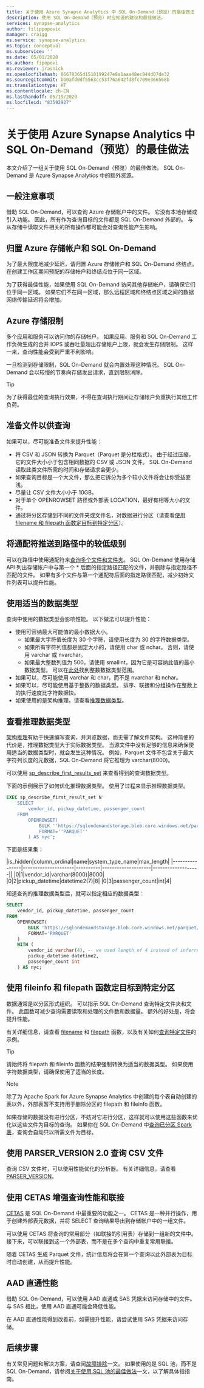 ```yaml
---
title: 关于使用 Azure Synapse Analytics 中 SQL On-Demand（预览）的最佳做法
description: 使用 SQL On-Demand（预览）时应知道的建议和最佳做法。
services: synapse-analytics
author: filippopovic
manager: craigg
ms.service: synapse-analytics
ms.topic: conceptual
ms.subservice: ''
ms.date: 05/01/2020
ms.author: fipopovi
ms.reviewer: jrasnick
ms.openlocfilehash: 86678365d1510199247e8a1aaa48ec844d07de32
ms.sourcegitcommit: bb0afd0df5563cc53f76a642fd8fc709e366568b
ms.translationtype: HT
ms.contentlocale: zh-CN
ms.lasthandoff: 05/19/2020
ms.locfileid: "83592927"
---
```

# <a name="best-practices-for-sql-on-demand-preview-in-azure-synapse-analytics"></a>关于使用 Azure Synapse Analytics 中 SQL On-Demand（预览）的最佳做法

本文介绍了一组关于使用 SQL On-Demand（预览）的最佳做法。 SQL On-Demand 是 Azure Synapse Analytics 中的额外资源。

## <a name="general-considerations"></a>一般注意事项

借助 SQL On-Demand，可以查询 Azure 存储帐户中的文件。 它没有本地存储或引入功能。 因此，所有作为查询目标的文件都是 SQL On-Demand 外部的。 与从存储中读取文件相关的所有操作都可能会对查询性能产生影响。

## <a name="colocate-azure-storage-account-and-sql-on-demand"></a>归置 Azure 存储帐户和 SQL On-Demand

为了最大限度地减少延迟，请归置 Azure 存储帐户和 SQL On-Demand 终结点。 在创建工作区期间预配的存储帐户和终结点位于同一区域。

为了获得最佳性能，如果使用 SQL On-Demand 访问其他存储帐户，请确保它们位于同一区域。 如果它们不在同一区域，那么远程区域和终结点区域之间的数据网络传输延迟将会增加。

## <a name="azure-storage-throttling"></a>Azure 存储限制

多个应用和服务可以访问你的存储帐户。 如果应用、服务和 SQL On-Demand 工作负荷生成的合并 IOPS 或吞吐量超出存储帐户上限，就会发生存储限制。 这样一来，查询性能会受到严重不利影响。

一旦检测到存储限制，SQL On-Demand 就会内置处理这种情况。 SQL On-Demand 会以较慢的节奏向存储发出请求，直到限制消除。

> [!TIP]
> 为了获得最佳的查询执行效果，不得在查询执行期间让存储帐户负重执行其他工作负荷。

## <a name="prepare-files-for-querying"></a>准备文件以供查询

如果可以，尽可能准备文件来提升性能：

- 将 CSV 和 JSON 转换为 Parquet（Parquet 是分栏格式）。 由于经过压缩，它的文件大小小于包含相同数据的 CSV 或 JSON 文件。 SQL On-Demand 读取此类文件所需的时间和存储请求会更少。
- 如果查询目标是一个大文件，那么把它拆分为多个较小文件将会让你受益匪浅。
- 尽量让 CSV 文件大小小于 10GB。
- 对于单个 OPENROWSET 路径或外部表 LOCATION，最好有相等大小的文件。
- 通过将分区存储到不同的文件夹或文件名，对数据进行分区（请查看[使用 filename 和 filepath 函数定目标到特定分区](#use-fileinfo-and-filepath-functions-to-target-specific-partitions)）。

## <a name="push-wildcards-to-lower-levels-in-path"></a>将通配符推送到路径中的较低级别

可以在路径中使用通配符来[查询多个文件和文件夹](develop-storage-files-overview.md#query-multiple-files-or-folders)。 SQL On-Demand 使用存储 API 列出存储帐户中与第一个 * 后面的指定路径匹配的文件，并删除与指定路径不匹配的文件。 如果有多个文件与第一个通配符后面的指定路径匹配，减少初始文件列表可以提升性能。

## <a name="use-appropriate-data-types"></a>使用适当的数据类型

查询中使用的数据类型会影响性能。 以下做法可以提升性能： 

- 使用可容纳最大可能值的最小数据大小。
  - 如果最大字符值长度为 30 个字符，请使用长度为 30 的字符数据类型。
  - 如果所有字符列值都是固定大小的，请使用 char 或 nchar。 否则，请使用 varchar 或 nvarchar。
  - 如果最大整数列值为 500，请使用 smallint，因为它是可容纳此值的最小数据类型。 可以在[此处](https://docs.microsoft.com/sql/t-sql/data-types/int-bigint-smallint-and-tinyint-transact-sql?view=sql-server-ver15)找到整数数据类型范围。
- 如果可以，尽可能使用 varchar 和 char，而不是 nvarchar 和 nchar。
- 如果可以，尽可能使用基于整数的数据类型。 排序、联接和分组操作在整数上的执行速度比字符数据快。
- 如果使用的是架构推理，请查看[推理数据类型](#check-inferred-data-types)。

## <a name="check-inferred-data-types"></a>查看推理数据类型

[架构推理](query-parquet-files.md#automatic-schema-inference)有助于快速编写查询，并浏览数据，而无需了解文件架构。 这种简便的代价是，推理数据类型大于实际数据类型。 当源文件中没有足够的信息来确保使用适当的数据类型时，就会发生这种情况。 例如，Parquet 文件不包含关于最大字符列长度的元数据，SQL On-Demand 将它推理为 varchar(8000)。 

可以使用 [sp_describe_first_results_set](https://docs.microsoft.com/sql/relational-databases/system-stored-procedures/sp-describe-first-result-set-transact-sql?view=sql-server-ver15) 来查看得到的查询数据类型。

下面的示例展示了如何优化推理数据类型。 使用了过程来显示推理数据类型。 
```sql  
EXEC sp_describe_first_result_set N'
    SELECT
        vendor_id, pickup_datetime, passenger_count
    FROM 
        OPENROWSET(
            BULK ''https://sqlondemandstorage.blob.core.windows.net/parquet/taxi/*/*/*'',
            FORMAT=''PARQUET''
        ) AS nyc';
```

下面是结果集：

|is_hidden|column_ordinal|name|system_type_name|max_length|
|----------------|---------------------|----------|--------------------|-------------------||
|0|1|vendor_id|varchar(8000)|8000|
|0|2|pickup_datetime|datetime2(7)|8|
|0|3|passenger_count|int|4|

知道查询的推理数据类型后，就可以指定相应的数据类型：

```sql  
SELECT
    vendor_id, pickup_datetime, passenger_count
FROM 
    OPENROWSET(
        BULK 'https://sqlondemandstorage.blob.core.windows.net/parquet/taxi/*/*/*',
        FORMAT='PARQUET'
    ) 
    WITH (
        vendor_id varchar(4), -- we used length of 4 instead of inferred 8000
        pickup_datetime datetime2,
        passenger_count int
    ) AS nyc;
```

## <a name="use-fileinfo-and-filepath-functions-to-target-specific-partitions"></a>使用 fileinfo 和 filepath 函数定目标到特定分区

数据通常是以分区形式组织。 可以指示 SQL On-Demand 查询特定文件夹和文件。 此函数可减少查询需要读取和处理的文件数和数据量。 额外的好处是，将会提升性能。

有关详细信息，请查看 [filename](develop-storage-files-overview.md#filename-function) 和 [filepath](develop-storage-files-overview.md#filepath-function) 函数，以及有关如何[查询特定文件](query-specific-files.md)的示例。

> [!TIP]
> 请始终将 filepath 和 fileinfo 函数的结果强制转换为适当的数据类型。 如果使用字符数据类型，请确保使用了适当的长度。

> [!NOTE]
> 除了为 Apache Spark for Azure Synapse Analytics 中创建的每个表自动创建的表以外，外部表暂不支持用于删除分区的 filepath 和 fileinfo 函数。

如果存储的数据没有进行分区，不妨对它进行分区，这样就可以使用这些函数来优化以这些文件为目标的查询。 如果你在 SQL On-Demand 中[查询已分区 Spark 表](develop-storage-files-spark-tables.md)，查询会自动只以所需文件为目标。

## <a name="use-parser_version-20-for-querying-csv-files"></a>使用 PARSER_VERSION 2.0 查询 CSV 文件

查询 CSV 文件时，可以使用性能优化的分析器。 有关详细信息，请查看 [PARSER_VERSION](develop-openrowset.md)。

## <a name="use-cetas-to-enhance-query-performance-and-joins"></a>使用 CETAS 增强查询性能和联接

[CETAS](develop-tables-cetas.md) 是 SQL On-Demand 中最重要的功能之一。 CETAS 是一种并行操作，用于创建外部表元数据，并将 SELECT 查询结果导出到存储帐户中的一组文件。

可以使用 CETAS 将查询的常用部分（如联接的引用表）存储到一组新的文件中。 接下来，可以联接到这一个外部表，而不是在多个查询中重复常用联接。

随着 CETAS 生成 Parquet 文件，统计信息将会在第一个查询以此外部表为目标时自动创建，从而提升性能。

## <a name="aad-pass-through-performance"></a>AAD 直通性能

借助 SQL On-Demand，可以使用 AAD 直通或 SAS 凭据来访问存储中的文件。 与 SAS 相比，使用 AAD 直通可能会降低性能。 

在 AAD 直通性能得到改善前，如需提升性能，请尝试使用 SAS 凭据来访问存储。

## <a name="next-steps"></a>后续步骤

有关常见问题和解决方案，请查阅[故障排除](../sql-data-warehouse/sql-data-warehouse-troubleshoot.md?toc=/azure/synapse-analytics/toc.json&bc=/azure/synapse-analytics/breadcrumb/toc.json)一文。 如果使用的是 SQL 池，而不是 SQL On-Demand，请参阅[关于使用 SQL 池的最佳做法](best-practices-sql-pool.md)一文，以了解具体指指南。
